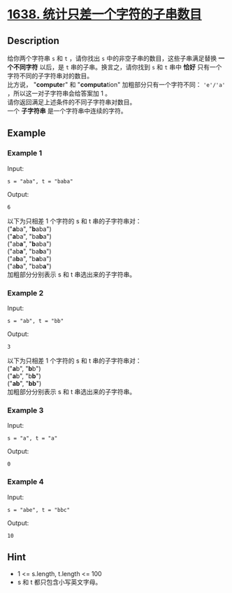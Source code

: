 # [1638. 统计只差一个字符的子串数目](https://leetcode-cn.com/problems/count-substrings-that-differ-by-one-character/)
## Description
给你两个字符串 `s` 和 `t` ，请你找出 `s` 中的非空子串的数目，这些子串满足替换 **一个不同字符** 以后，是 `t` 串的子串。换言之，请你找到 `s` 和 `t` 串中 **恰好** 只有一个字符不同的子字符串对的数目。  
比方说， "**compute**r" 和 "**computa**tion" 加粗部分只有一个字符不同： `'e'/'a'` ，所以这一对子字符串会给答案加 1 。  
请你返回满足上述条件的不同子字符串对数目。  
一个 **子字符串** 是一个字符串中连续的字符。
## Example
### Example 1
Input:  
```
s = "aba", t = "baba"
```
Output:
```
6
```
以下为只相差 1 个字符的 s 和 t 串的子字符串对：  
("**a**ba", "**b**aba")  
("**a**ba", "ba**b**a")  
("ab**a**", "**b**aba")  
("ab**a**", "ba**b**a")  
("a**b**a", "b**a**ba")  
("a**b**a", "bab**a**")  
加粗部分分别表示 s 和 t 串选出来的子字符串。
### Example 2
Input:  
```
s = "ab", t = "bb"
```
Output:
```
3
```
以下为只相差 1 个字符的 s 和 t 串的子字符串对：  
("**a**b", "**b**b")  
("**a**b", "b**b**")  
("**ab**", "**bb**")  
加粗部分分别表示 s 和 t 串选出来的子字符串。
### Example 3
Input:  
```
s = "a", t = "a"
```
Output:
```
0
```
### Example 4
Input:  
```
s = "abe", t = "bbc"
```
Output:
```
10
```
## Hint
- 1 <= s.length, t.length <= 100
- s 和 t 都只包含小写英文字母。

